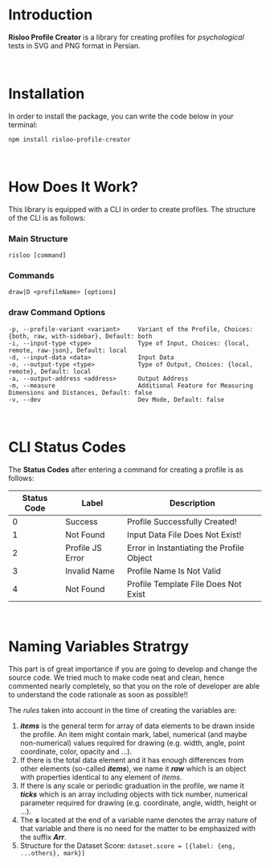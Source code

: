 # Introduction

**Risloo Profile Creator** is a library for creating profiles for *psychological* tests in SVG and PNG format in Persian.

<br/>

# Installation

In order to install the package, you can write the code below in your terminal:

`npm install risloo-profile-creator`

<br/>

# How Does It Work?

This library is equipped with a CLI in order to create profiles.
The structure of the CLI is as follows:

### Main Structure

```risloo [command]```

### Commands

```draw|D <profileName> [options]```

### **draw** Command Options

```
-p, --profile-variant <variant>     Variant of the Profile, Choices: {both, raw, with-sidebar}, Default: both
-i, --input-type <type>             Type of Input, Choices: {local, remote, raw-json}, Default: local
-d, --input-data <data>             Input Data
-o, --output-type <type>            Type of Output, Choices: {local, remote}, Default: local
-a, --output-address <address>      Output Address
-m, --measure                       Additional Feature for Measuring Dimensions and Distances, Default: false
-v, --dev                           Dev Mode, Default: false
```

<br/>

# CLI Status Codes

The **Status Codes** after entering a command for creating a profile is as follows:

| Status Code | Label | Description |
| ----------- | ----- | ----------- |
| 0 | Success | Profile Successfully Created! |
| 1 | Not Found | Input Data File Does Not Exist! |
| 2 | Profile JS Error | Error in Instantiating the Profile Object |
| 3 | Invalid Name | Profile Name Is Not Valid |
| 4 | Not Found | Profile Template File Does Not Exist |

<br/>

# Naming Variables Stratrgy

This part is of great importance if you are going to develop and change the source code. We tried much to make code neat and clean, hence commented nearly completely, so that you on the role of developer are able to understand the code rationale as soon as possible!!

The *rules* taken into account in the time of creating the variables are:

1. ***items*** is the general term for array of data elements to be drawn inside the profile. An item might contain mark, label, numerical (and maybe non-numerical) values required for drawing (e.g. width, angle, point coordinate, color, opacity and ...).
2. If there is the total data element and it has enough differences from other elements (so-called ***items***), we name it ***raw*** which is an object with properties identical to any element of *items*.
3. If there is any scale or periodic graduation in the profile, we name it ***ticks*** which is an array including objects with tick number, numerical parameter required for drawing (e.g. coordinate, angle, width, height or ...).
4. The ***s*** located at the end of a variable name denotes the array nature of that variable and there is no need for the matter to be emphasized with the suffix ***Arr***.
5. Structure for the Dataset Score: `dataset.score = [{label: {eng, ...others}, mark}]`

